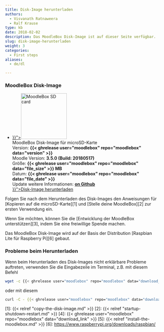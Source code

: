 ```yaml
---
title: Disk-Image herunterladen
authors:
  - Visvanath Ratnaweera
  - Ralf Krause
type: kb
date: 2018-02-02
description: Das MoodleBox Disk-Image ist auf dieser Seite verfügbar.
slug: disk-image-herunterladen
weight: 3
categories:
  - First steps
aliases:
  - de/dl

---
```

### MoodleBox Disk-Image

<ul class="downloads">
  <li>
  <div class="image-icon">
    <a class="piwik_download" href="{{< ghrelease user="moodlebox" repo="moodlebox" data="download_link" >}}"><img alt="MoodleBox SD card" src="/img/media/moodlebox-sdcard.png" width="150" height="150"></a>
  </div>
  <div class="image-info">
    <div class="image-description">
      MoodleBox Disk-Image für microSD-Karte
    </div>
    <div class="image-details">
      Version: <strong>{{< ghrelease user="moodlebox" repo="moodlebox" data="version" >}}</strong>
    </div>
    <div class="image-details">
      Moodle Version: <strong>3.5.0 (Build: 20180517)</strong>
    </div>
    <div class="image-details">
      Größe: <strong>{{< ghrelease user="moodlebox" repo="moodlebox" data="file_size" >}} MB</strong>
    </div>
    <div class="image-details">
      Datum: <strong>{{< ghrelease user="moodlebox" repo="moodlebox" data="file_date" >}}</strong>
    </div>
    <div class="image-details">
      Update weitere Informationen: <strong><a href="https://github.com/moodlebox/moodlebox/blob/master/CHANGELOG.md" target="_blank">on Github</a></strong>
    </div>
    <div class="image-download-links">
      <a class="btn dl-zip piwik_download" href="{{< ghrelease user="moodlebox" repo="moodlebox" data="download_link" >}}"><i class="fa fa-download"></i>Disk-Image herunterladen</a>
    </div>
 </div>
 </li>
</ul>

Folgen Sie nach dem Herunterladen des Disk-Images den Anweisungen für [Kopieren auf die microSD-Karte][1] und [Stelle deine MoodleBox][2] zur ersten Verwendung ein.

Wenn Sie möchten, können Sie die [Entwicklung der MoodleBox unterstützen][3], indem Sie eine freiwillige Spende machen.

Das MoodleBox Disk-Image wird auf der Basis der Distribution [Raspbian Lite für Raspberry Pi][6] gebaut.

### Probleme beim Herunterladen

Wenn beim Herunterladen des Disk-Images nicht erklärbare Probleme auftreten, verwenden Sie die Eingabezeile im Terminal, z.B. mit diesem Befehl

```bash
wget -c {{< ghrelease user="moodlebox" repo="moodlebox" data="download_link" >}}
```

oder mit diesem

```bash
curl -C - {{< ghrelease user="moodlebox" repo="moodlebox" data="download_link" >}}
```

 [1]: {{< relref "copy-the-disk-image.md" >}}
 [2]: {{< relref "startup-shutdown-restart.md" >}}
 [4]: {{< ghrelease user="moodlebox" repo="moodlebox" data="download_link" >}}
 [5]: {{< relref "install-the-moodlebox.md" >}}
 [6]: https://www.raspberrypi.org/downloads/raspbian/
